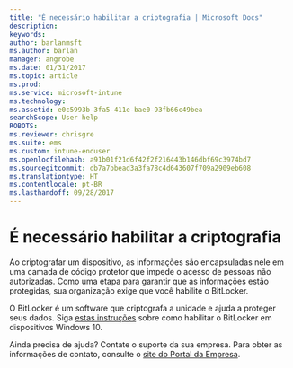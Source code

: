```yaml
---
title: "É necessário habilitar a criptografia | Microsoft Docs"
description: 
keywords: 
author: barlanmsft
ms.author: barlan
manager: angrobe
ms.date: 01/31/2017
ms.topic: article
ms.prod: 
ms.service: microsoft-intune
ms.technology: 
ms.assetid: e0c5993b-3fa5-411e-bae0-93fb66c49bea
searchScope: User help
ROBOTS: 
ms.reviewer: chrisgre
ms.suite: ems
ms.custom: intune-enduser
ms.openlocfilehash: a91b01f21d6f42f2f216443b146dbf69c3974bd7
ms.sourcegitcommit: db7a7bbead3a3fa78c4d643607f709a2909eb608
ms.translationtype: HT
ms.contentlocale: pt-BR
ms.lasthandoff: 09/28/2017
---
```

# <a name="you-need-to-enable-encryption"></a>É necessário habilitar a criptografia

Ao criptografar um dispositivo, as informações são encapsuladas nele em uma camada de código protetor que impede o acesso de pessoas não autorizadas. Como uma etapa para garantir que as informações estão protegidas, sua organização exige que você habilite o BitLocker.

O BitLocker é um software que criptografa a unidade e ajuda a proteger seus dados. Siga [estas instruções](https://gallery.technet.microsoft.com/How-to-turn-on-BitLocker-34294d3d) sobre como habilitar o BitLocker em dispositivos Windows 10.

Ainda precisa de ajuda? Contate o suporte da sua empresa. Para obter as informações de contato, consulte o [site do Portal da Empresa](https://portal.manage.microsoft.com).
